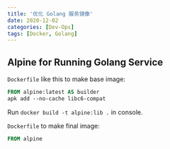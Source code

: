 ```yaml
---
title: '优化 Golang 服务镜像'
date: 2020-12-02
categories: [Dev-Ops]
tags: [Docker, Golang]
---
```


## Alpine for Running Golang Service

`Dockerfile` like this to make base image:

```dockerfile
FROM alpine:latest AS builder
apk add --no-cache libc6-compat
```

Run `docker build -t alpine:lib .` in console.

`Dockerfile` to make final image:

```dockerfile
FROM alpine
```
